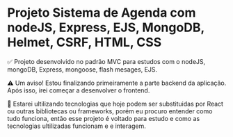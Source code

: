 # Projeto Sistema de Agenda com nodeJS, Express, EJS, MongoDB, Helmet, CSRF, HTML, CSS

✅ Projeto desenvolvido no padrão MVC para estudos com o nodeJS, mongoDB, Express, mongoose, flash mesages, EJS.

⚠️ Um aviso! Estou finalizando primeiramente a parte backend da aplicação. Após isso, irei começar a desenvolver o frontend.

🚨 Estarei ultilizando tecnologias que hoje podem ser substituidas por React ou outras bibliotecas ou frameworks, porém eu procuro entender como tudo funciona, então esse projeto é voltado para estudo e como as tecnologias ultilizadas funcionam e e interagem.
